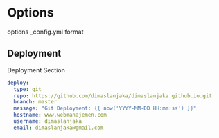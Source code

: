 # Options
options _config.yml format

## Deployment
Deployment Section
```yaml
deploy:
  type: git
  repo: https://github.com/dimaslanjaka/dimaslanjaka.github.io.git
  branch: master
  message: "Git Deployment: {{ now('YYYY-MM-DD HH:mm:ss') }}"
  hostname: www.webmanajemen.com
  username: dimaslanjaka
  email: dimaslanjaka@gmail.com
```
